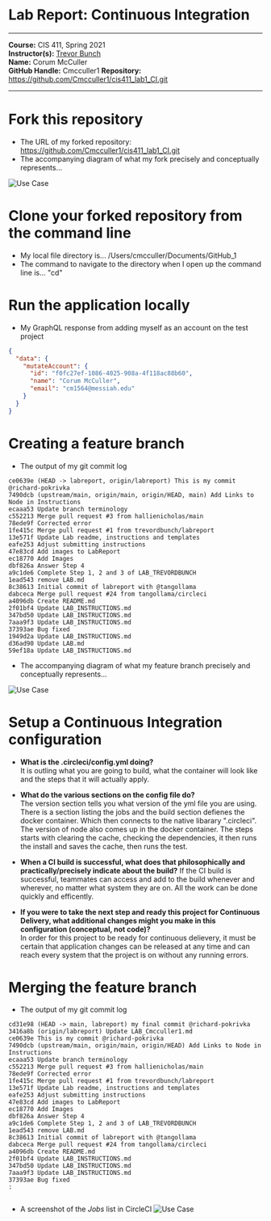 # Lab Report: Continuous Integration
___
**Course:** CIS 411, Spring 2021  
**Instructor(s):** [Trevor Bunch](https://github.com/trevordbunch)  
**Name:** Corum McCuller  
**GitHub Handle:** Cmcculler1 
**Repository:** https://github.com/Cmcculler1/cis411_lab1_CI.git  
___

#  Fork this repository
- The URL of my forked repository: https://github.com/Cmcculler1/cis411_lab1_CI.git
- The accompanying diagram of what my fork precisely and conceptually represents...

![Use Case](https://docs.google.com/drawings/d/e/2PACX-1vSM21E6IrcEBCWQBCfFdIY3Kngd1a9Srk5YV8zVTyjsLpU3m6K3nM52SNMRf-j82rlTAui6_qznN01q/pub?w=1487&h=691)

#  Clone your forked repository from the command line  
- My local file directory is... /Users/cmcculler/Documents/GitHub_1
- The command to navigate to the directory when I open up the command line is...
"cd"

#  Run the application locally
- My GraphQL response from adding myself as an account on the test project
``` json
{
  "data": {
    "mutateAccount": {
      "id": "f0fc27ef-1086-4025-908a-4f118ac88b60",
      "name": "Corum McCuller",
      "email": "cm1564@messiah.edu"
    }
  }
}
```

#  Creating a feature branch
- The output of my git commit log
```
ce0639e (HEAD -> labreport, origin/labreport) This is my commit @richard-pokrivka
7490dcb (upstream/main, origin/main, origin/HEAD, main) Add Links to Node in Instructions
ecaaa53 Update branch terminology
c552213 Merge pull request #3 from hallienicholas/main
78ede9f Corrected error
1fe415c Merge pull request #1 from trevordbunch/labreport
13e571f Update Lab readme, instructions and templates
eafe253 Adjust submitting instructions
47e83cd Add images to LabReport
ec18770 Add Images
dbf826a Answer Step 4
a9c1de6 Complete Step 1, 2 and 3 of LAB_TREVORDBUNCH
1ead543 remove LAB.md
8c38613 Initial commit of labreport with @tangollama
dabceca Merge pull request #24 from tangollama/circleci
a4096db Create README.md
2f01bf4 Update LAB_INSTRUCTIONS.md
347bd50 Update LAB_INSTRUCTIONS.md
7aaa9f3 Update LAB_INSTRUCTIONS.md
37393ae Bug fixed
1949d2a Update LAB_INSTRUCTIONS.md
d36ad90 Update LAB.md
59ef18a Update LAB_INSTRUCTIONS.md

```
- The accompanying diagram of what my feature branch precisely and conceptually represents...

![Use Case](https://docs.google.com/drawings/d/e/2PACX-1vRnNgh_VtCklmZyZ-v-hh268s5bQ6wPp-M60-avt5YfMlb57l2gcILTSmSC4kRhRgaaf0Gj7YN_p0pO/pub?w=960&h=720)

#  Setup a Continuous Integration configuration
- **What is the .circleci/config.yml doing?**  
It is outling what you are going to build, what the container will look like and the steps that it will actually apply.


- **What do the various sections on the config file do?**  
   The version section tells you what version of the yml file you are using. There is a section listing the jobs and the build section defienes the docker container. Which then connects to the native libarary ".circleci". The version of node also comes up in  the docker container. The steps starts with clearing the cache, checking the dependencies, it then runs the install and saves the cache, then runs the test.

- **When a CI build is successful, what does that philosophically and practically/precisely indicate about the build?**
   If the CI build is successful, teammates can access and add to the build whenever and wherever, no matter what system they are on. All the work can be done quickly and efficently. 

- **If you were to take the next step and ready this project for Continuous Delivery, what additional changes might you make in this configuration (conceptual, not code)?**  
In order for this project to be ready for continuous delievery, it must be certain that application changes can be released at any time and can reach every system that the project is on without any running errors.
   

#  Merging the feature branch
* The output of my git commit log
```
cd31e98 (HEAD -> main, labreport) my final commit @richard-pokrivka
3416a8b (origin/labreport) Update LAB_Cmcculler1.md
ce0639e This is my commit @richard-pokrivka
7490dcb (upstream/main, origin/main, origin/HEAD) Add Links to Node in Instructions
ecaaa53 Update branch terminology
c552213 Merge pull request #3 from hallienicholas/main
78ede9f Corrected error
1fe415c Merge pull request #1 from trevordbunch/labreport
13e571f Update Lab readme, instructions and templates
eafe253 Adjust submitting instructions
47e83cd Add images to LabReport
ec18770 Add Images
dbf826a Answer Step 4
a9c1de6 Complete Step 1, 2 and 3 of LAB_TREVORDBUNCH
1ead543 remove LAB.md
8c38613 Initial commit of labreport with @tangollama
dabceca Merge pull request #24 from tangollama/circleci
a4096db Create README.md
2f01bf4 Update LAB_INSTRUCTIONS.md
347bd50 Update LAB_INSTRUCTIONS.md
7aaa9f3 Update LAB_INSTRUCTIONS.md
37393ae Bug fixed
:


```

* A screenshot of the _Jobs_ list in CircleCI
![Use Case](https://docs.google.com/drawings/d/e/2PACX-1vSqOR4AHvXGmI3_6hbvw2TsUCShsTzLv6Wkw4bB5Hf1KR9p5yWdMjrnBRSpMpeEFVZZWddHFvSy9KHU/pub?w=960&h=720)
